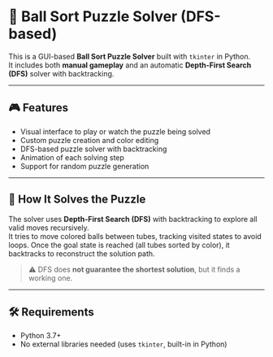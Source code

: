 # 🧪 Ball Sort Puzzle Solver (DFS-based)

This is a GUI-based **Ball Sort Puzzle Solver** built with `tkinter` in Python.  
It includes both **manual gameplay** and an automatic **Depth-First Search (DFS)** solver with backtracking.

---

## 🎮 Features

- Visual interface to play or watch the puzzle being solved
- Custom puzzle creation and color editing
- DFS-based puzzle solver with backtracking
- Animation of each solving step
- Support for random puzzle generation

---

## 🧠 How It Solves the Puzzle

The solver uses **Depth-First Search (DFS)** with backtracking to explore all valid moves recursively.  
It tries to move colored balls between tubes, tracking visited states to avoid loops. Once the goal state is reached (all tubes sorted by color), it backtracks to reconstruct the solution path.

> ⚠ DFS does **not guarantee the shortest solution**, but it finds a working one.

---

## 🛠️ Requirements

- Python 3.7+
- No external libraries needed (uses `tkinter`, built-in in Python)
